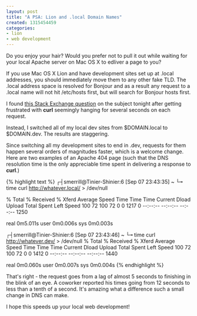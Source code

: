 ```yaml
---
layout: post
title: "A PSA: Lion and .local Domain Names"
created: 1315454459
categories:
- lion
- web development
---
```

Do you enjoy your hair? Would you prefer not to pull it out while waiting for your local Apache server on Mac OS X to edliver a page to you?

If you use Mac OS X Lion and have development sites set up at .local addresses, you should immediately move them to any other fake TLD. The .local address space is resolved for Bonjour and as a result any request to a .local name will not hit /etc/hosts first, but will search for Bonjour hosts first.

I found [this Stack Exchange question](http://stackoverflow.com/questions/6841421/mac-osx-lion-dns-lookup-order) on the subject tonight after getting frustrated with **curl** seemingly hanging for several seconds on each request.

Instead, I switched all of my local dev sites from $DOMAIN.local to $DOMAIN.dev. The results are staggering.

<!-- break -->

Since switching all my development sites to end in .dev, requests for them happen several orders of magnitudes faster, which is a welcome change. Here are two examples of an Apache 404 page (such that the DNS resolution time is the only appreciable time spent in delivering a response to **curl**.)

{% highlight text %}
 ┌┤smerrill@Tinier-Shinier:6 [Sep 07 23:43:35] ~
 └╼ time curl http://whatever.local/ > /dev/null

  % Total    % Received % Xferd  Average Speed   Time    Time     Time  Current
                                 Dload  Upload   Total   Spent    Left  Speed
100    72  100    72    0     0   1217      0 --:--:-- --:--:-- --:--:--  1250

real	0m5.011s
user	0m0.006s
sys 	0m0.003s

 ┌┤smerrill@Tinier-Shinier:6 [Sep 07 23:43:46] ~
 └╼ time curl http://whatever.dev/ > /dev/null
  % Total    % Received % Xferd  Average Speed   Time    Time     Time  Current
                                 Dload  Upload   Total   Spent    Left  Speed
100    72  100    72    0     0   1412      0 --:--:-- --:--:-- --:--:--  1440

real	0m0.060s
user	0m0.007s
sys 	0m0.004s
{% endhighlight %}

That's right - the request goes from a lag of almost 5 seconds to finishing in the blink of an eye. A coworker reported his times going from 12 seconds to less than a tenth of a second. It's amazing what a difference such a small change in DNS can make.

I hope this speeds up your local web development!
